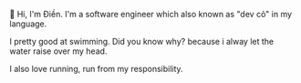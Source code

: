 
👋 Hi, I'm Điền. I'm a software engineer which also known as "dev cỏ" in my language.

I pretty good at swimming. Did you know why? because i alway let the water raise over my head.

I also love running, run from my responsibility.
